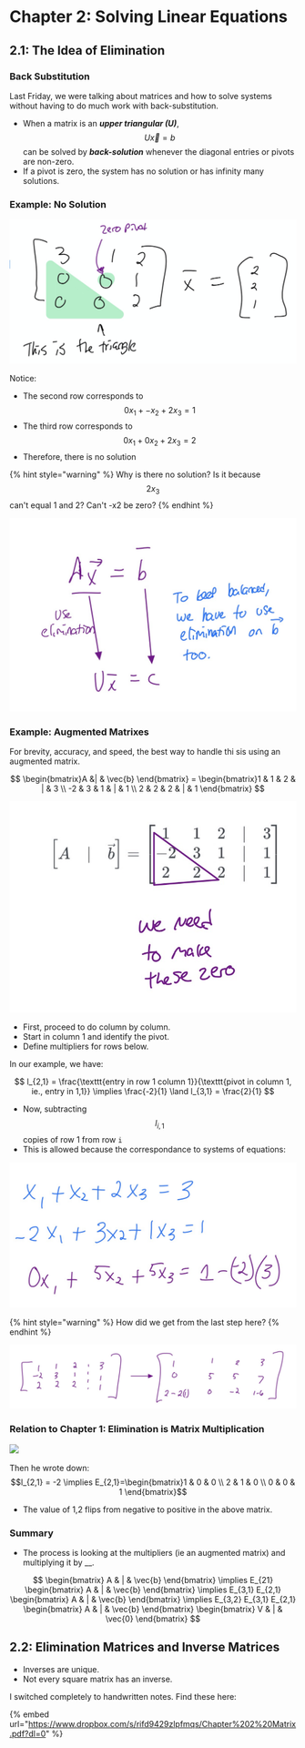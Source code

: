 # Chapter 2: Solving Linear Equations

## 2.1: The Idea of Elimination

### Back Substitution

Last Friday, we were talking about matrices and how to solve systems without having to do much work with back-substitution.

* When a matrix is an _**upper triangular (U)**_, $$U\vec{x}=b$$ can be solved by _**back-solution**_ whenever the diagonal entries or pivots are non-zero.
* If a pivot is zero, the system has no solution or has infinity many solutions.

### Example: No Solution

![](<../../.gitbook/assets/image (603).png>)

Notice:

* The second row corresponds to $$0x_1+-x_2+2x_3=1$$&#x20;
* The third row corresponds to $$0x_1+0x_2+2x_3=2$$&#x20;
* Therefore, there is no solution

{% hint style="warning" %}
Why is there no solution? Is it because $$2x_3$$ can't equal 1 and 2? Can't -x2 be zero?
{% endhint %}

![](<../../.gitbook/assets/image (605).png>)

### Example: Augmented Matrixes

For brevity, accuracy, and speed, the best way to handle thi sis using an augmented matrix.

$$
\begin{bmatrix}A &| &  \vec{b} \end{bmatrix} = \begin{bmatrix}1 & 1 & 2 & | & 3 \\ -2 & 3 & 1 & | & 1 \\ 2 & 2 & 2 & | & 1 \end{bmatrix}
$$

![](<../../.gitbook/assets/image (608).png>)

* First, proceed to do column by column.&#x20;
* Start in column 1 and identify the pivot.
* Define multipliers for rows below.

In our example, we have:

$$
l_{2,1} = \frac{\texttt{entry in row 1 column 1}}{\texttt{pivot in column 1, ie., entry in 1,1}} \implies \frac{-2}{1} \land l_{3,1} = \frac{2}{1}
$$

* Now, subtracting $$l_{i, 1}$$ copies of row 1 from row `i`
* This is allowed because the correspondance to systems of equations:

![](<../../.gitbook/assets/image (607).png>)

{% hint style="warning" %}
How did we get from the last step here?
{% endhint %}

![](<../../.gitbook/assets/image (609).png>)

### Relation to Chapter 1: Elimination is Matrix Multiplication

![](<../../.gitbook/assets/image (610).png>)

Then he wrote down: $$l_{2,1} = -2 \implies E_{2,1}=\begin{bmatrix}1 & 0 & 0 \\ 2 & 1 & 0 \\ 0 & 0 & 1 \end{bmatrix}$$&#x20;

* The value of 1,2 flips from negative to positive in the above matrix.

### Summary

* The process is looking at the multipliers (ie an augmented matrix) and multiplying it by \_\_.

$$
\begin{bmatrix} A & | & \vec{b} \end{bmatrix} \implies E_{21}
\begin{bmatrix} A & | & \vec{b} \end{bmatrix} 
\implies E_{3,1} E_{2,1} 
\begin{bmatrix} A & | & \vec{b} \end{bmatrix} 
\implies E_{3,2} E_{3,1} E_{2,1}
\begin{bmatrix} A & | & \vec{b} \end{bmatrix} 
\begin{bmatrix} V & | & \vec{0} \end{bmatrix}
$$

## 2.2: Elimination Matrices and Inverse Matrices

* Inverses are unique.
* Not every square matrix has an inverse.

I switched completely to handwritten notes. Find these here:

{% embed url="https://www.dropbox.com/s/rifd9429zlpfmqs/Chapter%202%20Matrix.pdf?dl=0" %}

